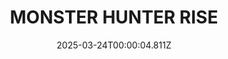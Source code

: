 ---
title: "MONSTER HUNTER RISE"
id: 1446780
date: 2025-03-24T00:00:04.811Z
link: games/steam/recent/monster-hunter-rise
image: http://media.steampowered.com/steamcommunity/public/images/apps/1446780/560dd364b52075b783424961a43c01f9b69fde15.jpg
playtime_2weeks: 1363
playtime_forever: 1444
playtime_windows_forever: 0
playtime_mac_forever: 0
playtime_linux_forever: 1444
playtime_deck_forever: 1444
---